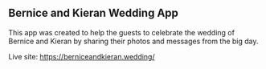 ## Bernice and Kieran Wedding App

This app was created to help the guests to celebrate the wedding of Bernice and Kieran by sharing their photos and messages from the big day.

Live site: https://berniceandkieran.wedding/

